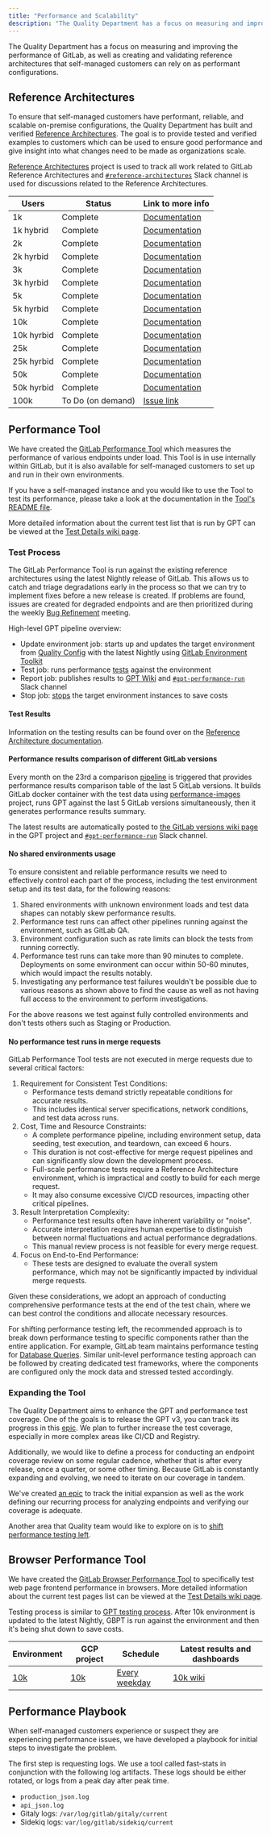 ```yaml
---
title: "Performance and Scalability"
description: "The Quality Department has a focus on measuring and improving the performance of GitLab, as well as creating and validating reference architectures that self-managed customers can rely on as performant configurations."
---
```


The Quality Department has a focus on measuring and improving the performance of GitLab, as well as
creating and validating reference architectures that self-managed customers can rely on as
performant configurations.

## Reference Architectures

To ensure that self-managed customers have performant, reliable, and scalable on-premise
configurations, the Quality Department has built and verified [Reference Architectures](https://docs.gitlab.com/ee/administration/reference_architectures/).
The goal is to provide tested and verified examples to customers which can be used to ensure good performance and
give insight into what changes need to be made as organizations scale.

[Reference Architectures](https://gitlab.com/gitlab-org/quality/reference-architectures) project is used to track all work related
to GitLab Reference Architectures and [`#reference-architectures`](https://gitlab.slack.com/archives/C015V8PDUSW) Slack channel is used for
discussions related to the Reference Architectures.

| Users      | Status            | Link to more info                                                                                                                                                         |
|------------|-------------------|---------------------------------------------------------------------------------------------------------------------------------------------------------------------------|
| 1k         | Complete          | [Documentation](https://docs.gitlab.com/ee/administration/reference_architectures/1k_users.html)                                                                          |
| 1k hybrid  | Complete          | [Documentation](https://docs.gitlab.com/ee/administration/reference_architectures/1k_users.html#cloud-native-hybrid-reference-architecture-with-helm-charts)                                                                                   |
| 2k         | Complete          | [Documentation](https://docs.gitlab.com/ee/administration/reference_architectures/2k_users.html)                                                                          |
| 2k hyrbid  | Complete          | [Documentation](https://docs.gitlab.com/ee/administration/reference_architectures/2k_users.html#cloud-native-hybrid-reference-architecture-with-helm-charts-alternative)  |
| 3k         | Complete          | [Documentation](https://docs.gitlab.com/ee/administration/reference_architectures/3k_users.html)                                                                          |
| 3k hyrbid  | Complete          | [Documentation](https://docs.gitlab.com/ee/administration/reference_architectures/3k_users.html#cloud-native-hybrid-reference-architecture-with-helm-charts-alternative)  |
| 5k         | Complete          | [Documentation](https://docs.gitlab.com/ee/administration/reference_architectures/5k_users.html)                                                                          |
| 5k hyrbid  | Complete          | [Documentation](https://docs.gitlab.com/ee/administration/reference_architectures/5k_users.html#cloud-native-hybrid-reference-architecture-with-helm-charts-alternative)  |
| 10k        | Complete          | [Documentation](https://docs.gitlab.com/ee/administration/reference_architectures/10k_users.html)                                                                         |
| 10k hyrbid | Complete          | [Documentation](https://docs.gitlab.com/ee/administration/reference_architectures/10k_users.html#cloud-native-hybrid-reference-architecture-with-helm-charts-alternative) |
| 25k        | Complete          | [Documentation](https://docs.gitlab.com/ee/administration/reference_architectures/25k_users.html)                                                                         |
| 25k hyrbid | Complete          | [Documentation](https://docs.gitlab.com/ee/administration/reference_architectures/25k_users.html#cloud-native-hybrid-reference-architecture-with-helm-charts-alternative) |
| 50k        | Complete          | [Documentation](https://docs.gitlab.com/ee/administration/reference_architectures/50k_users.html)                                                                         |
| 50k hyrbid | Complete          | [Documentation](https://docs.gitlab.com/ee/administration/reference_architectures/50k_users.html#cloud-native-hybrid-reference-architecture-with-helm-charts-alternative) |
| 100k       | To Do (on demand) | [Issue link](https://gitlab.com/gitlab-org/quality/reference-architectures/-/issues/6)                                                                                    |

## Performance Tool

We have created the [GitLab Performance Tool](https://gitlab.com/gitlab-org/quality/performance)
which measures the performance of various endpoints under load.
This Tool is in use internally within GitLab, but it is also available for
self-managed customers to set up and run in their own environments.

If you have a self-managed instance and you would like to use the Tool to test its performance,
please take a look at the documentation in the
[Tool's README file](https://gitlab.com/gitlab-org/quality/performance/blob/master/README.md).

More detailed information about the current test list that is run by GPT
can be viewed at the [Test Details wiki page](https://gitlab.com/gitlab-org/quality/performance/wikis/current-test-details).

### Test Process

The GitLab Performance Tool is run against the existing reference architectures using
the latest Nightly release of GitLab. This allows us to catch and triage degradations early in
the process so that we can try to implement fixes before a new release is created. If problems are
found, issues are created for degraded endpoints and are then prioritized during the weekly
[Bug Refinement](../#bug-refinement) meeting.

High-level GPT pipeline overview:

- Update environment job: starts up and updates the target environment from [Quality Config](https://gitlab.com/gitlab-org/quality/gitlab-environment-toolkit-configs/quality) with the latest Nightly using [GitLab Environment Toolkit](https://gitlab.com/gitlab-org/gitlab-environment-toolkit)
- Test job: runs performance [tests](https://gitlab.com/gitlab-org/quality/performance/wikis/current-test-details) against the environment
- Report job: publishes results to [GPT Wiki](https://gitlab.com/gitlab-org/quality/performance/wikis/Benchmarks/Latest) and [`#gpt-performance-run`](https://gitlab.slack.com/archives/CH8J9EG49) Slack channel
- Stop job: [stops](https://cloud.google.com/compute/docs/instances/stop-start-instance) the target environment instances to save costs

#### Test Results

Information on the testing results can be found over on the
[Reference Architecture documentation](https://docs.gitlab.com/ee/administration/reference_architectures/#validation-and-test-results).

#### Performance results comparison of different GitLab versions

Every month on the 23rd a comparison [pipeline](https://gitlab.com/gitlab-org/quality/performance/-/pipeline_schedules/39211/edit)
is triggered that provides performance results comparison table of the last 5 GitLab versions.
It builds GitLab docker container with the test data using [performance-images](https://gitlab.com/gitlab-org/quality/performance-images) project,
runs GPT against the last 5 GitLab versions simultaneously, then it generates performance results summary.

The latest results are automatically posted to [the GitLab versions wiki page](https://gitlab.com/gitlab-org/quality/performance/wikis/Benchmarks/GitLab-Versions)
in the GPT project and [`#gpt-performance-run`](https://gitlab.slack.com/archives/CH8J9EG49) Slack channel.

#### No shared environments usage

To ensure consistent and reliable performance results we need to effectively control each part of the process, including the test environment setup and its test data, for the following reasons:

1. Shared environments with unknown environment loads and test data shapes can notably skew performance results.
1. Performance test runs can affect other pipelines running against the environment, such as GitLab QA.
1. Environment configuration such as rate limits can block the tests from running correctly.
1. Performance test runs can take more than 90 minutes to complete. Deployments on some environment can occur within 50-60 minutes, which would impact the results notably.
1. Investigating any performance test failures wouldn't be possible due to various reasons as shown above to find the cause as well as not having full access to the environment to perform investigations.

For the above reasons we test against fully controlled environments and don't tests others such as Staging or Production.

#### No performance test runs in merge requests

GitLab Performance Tool tests are not executed in merge requests due to several critical factors:

1. Requirement for Consistent Test Conditions: 
   - Performance tests demand strictly repeatable conditions for accurate results.
   - This includes identical server specifications, network conditions, and test data across runs.
2. Cost, Time and Resource Constraints:
   - A complete performance pipeline, including environment setup, data seeding, test execution, and teardown, can exceed 6 hours.
   - This duration is not cost-effective for merge request pipelines and can significantly slow down the development process.
   - Full-scale performance tests require a Reference Architecture environment, which is impractical and costly to build for each merge request.
   - It may also consume excessive CI/CD resources, impacting other critical pipelines.
3. Result Interpretation Complexity:
   - Performance test results often have inherent variability or "noise".
   - Accurate interpretation requires human expertise to distinguish between normal fluctuations and actual performance degradations.
   - This manual review process is not feasible for every merge request.
4. Focus on End-to-End Performance:
   - These tests are designed to evaluate the overall system performance, which may not be significantly impacted by individual merge requests.

Given these considerations, we adopt an approach of conducting comprehensive performance tests at the end of the test chain, where we can best control the conditions and allocate necessary resources.

For shifting performance testing left, the recommended approach is to break down performance testing to specific components rather than the entire application. For example, GitLab team maintains performance testing for [Database Queries](https://docs.gitlab.com/ee/development/database/database_lab.html). Similar unit-level performance testing approach can be followed by creating dedicated test frameworks, where the components are configured only the mock data and stressed tested accordingly.

### Expanding the Tool

The Quality Department aims to enhance the GPT and performance test coverage.
One of the goals is to release the GPT v3, you can track its progress in this [epic](https://gitlab.com/groups/gitlab-org/-/epics/4300).
We plan to further increase the test coverage, especially in more complex areas like CI/CD and Registry.

Additionally, we would like to define a process for conducting an endpoint coverage review on some regular cadence,
whether that is after every release, once a quarter, or some other timing.
Because GitLab is constantly expanding and evolving, we need to iterate on our coverage in tandem.

We've created [an epic](https://gitlab.com/groups/gitlab-org/quality/-/epics/10) to track the
initial expansion as well as the work defining our recurring process for analyzing endpoints and
verifying our coverage is adequate.

Another area that Quality team would like to explore on is to [shift performance testing left](https://gitlab.com/gitlab-org/quality/team-tasks/-/issues/570).

## Browser Performance Tool

We have created the [GitLab Browser Performance Tool](https://gitlab.com/gitlab-org/quality/performance-sitespeed)
to specifically test web page frontend performance in browsers. More detailed information about
the current test pages list can be viewed at the [Test Details wiki page](https://gitlab.com/gitlab-org/quality/performance-sitespeed/-/wikis/Current-Test-Details).

Testing process is similar to [GPT testing process](#test-process). After 10k environment is updated to the latest Nightly,
GBPT is run against the environment and then it's being shut down to save costs.

| Environment                                                                             | GCP project                                                                         | Schedule                                                                                          | Latest results and dashboards                                                                  |
|-----------------------------------------------------------------------------------------|-------------------------------------------------------------------------------------|---------------------------------------------------------------------------------------------------|------------------------------------------------------------------------------------------------|
| [10k](https://docs.gitlab.com/ee/administration/reference_architectures/10k_users.html) | [10k](https://console.cloud.google.com/home/dashboard?project=gitlab-qa-10k-cd77c7) | [Every weekday](https://gitlab.com/gitlab-org/quality/performance-sitespeed/-/pipeline_schedules) | [10k wiki](https://gitlab.com/gitlab-org/quality/performance/-/wikis/Benchmarks/SiteSpeed/10k) |

## Performance Playbook

When self-managed customers experience or suspect they are experiencing performance issues, we have
developed a playbook for initial steps to investigate the problem.

The first step is requesting logs. We use a tool called fast-stats in conjunction with the following
log artifacts. These logs should be either rotated, or logs from a peak day after peak time.

- `production_json.log`
- `api_json.log`
- Gitaly logs: `/var/log/gitlab/gitaly/current`
- Sidekiq logs: `var/log/gitlab/sidekiq/current`
